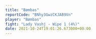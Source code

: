 ```yaml
---
title: "Bømbas"
reportCode: "BNhy3GwzCKJA89Vn"
player: "Bømbas"
fight: "Lady Vashj - Wipe 1 (4%)"
date: 2021-10-24T19:01:26.673000+00:00
---
```

